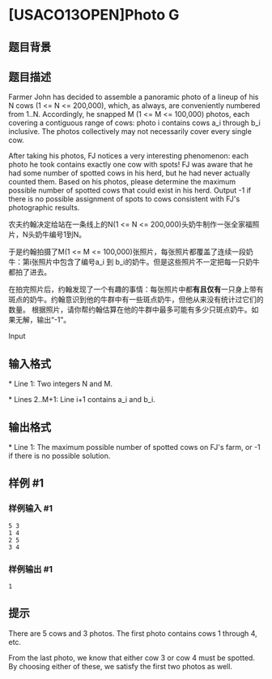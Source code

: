 # [USACO13OPEN]Photo G

## 题目背景



## 题目描述

Farmer John has decided to assemble a panoramic photo of a lineup of his N cows (1 <= N <= 200,000), which, as always, are conveniently numbered from 1..N.  Accordingly, he snapped M (1 <= M <= 100,000) photos, each covering a contiguous range of cows: photo i contains cows a\_i through b\_i inclusive.  The photos collectively may not necessarily cover every single cow.

After taking his photos, FJ notices a very interesting phenomenon: each photo he took contains exactly one cow with spots!  FJ was aware that he had some number of spotted cows in his herd, but he had never actually counted them.  Based on his photos, please determine the maximum possible number of spotted cows that could exist in his herd.  Output -1 if there is no possible assignment of spots to cows consistent with FJ's photographic results.

农夫约翰决定给站在一条线上的N(1 <= N <= 200,000)头奶牛制作一张全家福照片，N头奶牛编号1到N。


于是约翰拍摄了M(1 <= M <= 100,000)张照片，每张照片都覆盖了连续一段奶牛：第i张照片中包含了编号a\_i 到 b\_i的奶牛。但是这些照片不一定把每一只奶牛都拍了进去。


在拍完照片后，约翰发现了一个有趣的事情：每张照片中都**有且仅有**一只身上带有斑点的奶牛。约翰意识到他的牛群中有一些斑点奶牛，但他从来没有统计过它们的数量。 根据照片，请你帮约翰估算在他的牛群中最多可能有多少只斑点奶牛。如果无解，输出“-1”。


Input

## 输入格式

\* Line 1: Two integers N and M.

\* Lines 2..M+1: Line i+1 contains a\_i and b\_i.


## 输出格式

\* Line 1: The maximum possible number of spotted cows on FJ's farm, or -1 if there is no possible solution.


## 样例 #1

### 样例输入 #1
```
5 3 
1 4 
2 5 
3 4 
```

### 样例输出 #1

```
1 
```

## 提示

There are 5 cows and 3 photos.  The first photo contains cows 1 through 4, etc.


From the last photo, we know that either cow 3 or cow 4 must be spotted. By choosing either of these, we satisfy the first two photos as well.

